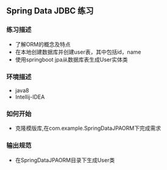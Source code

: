 ## Spring Data JDBC 练习

### 练习描述
- 了解ORM的概念及特点
- 在本地创建数据库并创建user表，其中包括id，name
- 使用springboot jpa从数据库表生成User实体类

### 环境描述
- java8
- Intellij-IDEA

### 如何开始
- 克隆模版库,在com.example.SpringDataJPAORM下完成需求

### 输出规范
- 在SpringDataJPAORM目录下生成User类
